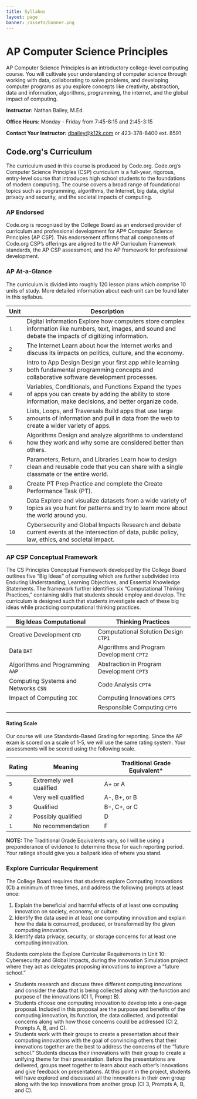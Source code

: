 ```yaml
---
title: Syllabus
layout: page
banner: /assets/banner.png
---
```


# AP Computer Science Principles

AP Computer Science Principles is an introductory college-level computing course. You will cultivate your understanding of computer science through working with data, collaborating to solve problems, and developing computer programs as you explore concepts like creativity, abstraction, data and information, algorithms, programming, the internet, and the global impact of computing.

**Instructor:** Nathan Bailey, M.Ed.

**Office Hours:** Monday - Friday from 7:45-8:15 and 2:45-3:15

**Contact Your Instructor:** [dbailey@k12k.com](mailto:dbailey@k12k.com) or 423-378-8400 ext. 8591

## Code.org's Curriculum

The curriculum used in this course is produced by Code.org. Code.org’s Computer Science Principles (CSP) curriculum is a full-year, rigorous, entry-level course that introduces high school students to the foundations of modern computing. The course covers a broad range of foundational topics such as programming, algorithms, the Internet, big data, digital privacy and security, and the societal impacts of computing.

### AP Endorsed

Code.org is recognized by the College Board as an endorsed provider of curriculum and professional development for AP® Computer Science Principles (AP CSP). This endorsement affirms that all components of Code.org CSP’s offerings are aligned to the AP Curriculum Framework standards, the AP CSP assessment, and the AP framework for professional development.

### AP At-a-Glance

The curriculum is divided into roughly 120 lesson plans which comprise 10 units of study. More detailed information about each unit can be found later in this syllabus.

| Unit | Description                                                                                                                                                          |
| ---- | -------------------------------------------------------------------------------------------------------------------------------------------------------------------- |
| `1`  | Digital Information Explore how computers store complex information like numbers, text, images, and sound and debate the impacts of digitizing information.          |
| `2`  | The Internet Learn about how the Internet works and discuss its impacts on politics, culture, and the economy.                                                       |
| `3`  | Intro to App Design Design your first app while learning both fundamental programming concepts and collaborative software development processes.                     |
| `4`  | Variables, Conditionals, and Functions Expand the types of apps you can create by adding the ability to store information, make decisions, and better organize code. |
| `5`  | Lists, Loops, and Traversals Build apps that use large amounts of information and pull in data from the web to create a wider variety of apps.                       |
| `6`  | Algorithms Design and analyze algorithms to understand how they work and why some are considered better than others.                                                 |
| `7`  | Parameters, Return, and Libraries Learn how to design clean and reusable code that you can share with a single classmate or the entire world.                        |
| `8`  | Create PT Prep Practice and complete the Create Performance Task (PT).                                                                                               |
| `9`  | Data Explore and visualize datasets from a wide variety of topics as you hunt for patterns and try to learn more about the world around you.                         |
| `10` | Cybersecurity and Global Impacts Research and debate current events at the intersection of data, public policy, law, ethics, and societal impact.                    |

### AP CSP Conceptual Framework

The CS Principles Conceptual Framework developed by the College Board outlines five “Big Ideas” of computing which are further subdivided into Enduring Understanding, Learning Objectives, and Essential Knowledge Statements. The framework further identifies six “Computational Thinking Practices,” containing skills that students should employ and develop. The curriculum is designed such that students investigate each of these big ideas while practicing computational thinking practices.

| Big Ideas Computational              | Thinking Practices                        |
| ------------------------------------ | ----------------------------------------- |
| Creative Development `CRD`           | Computational Solution Design `CTP1`      |
| Data `DAT`                           | Algorithms and Program Development `CPT2` |
| Algorithms and Programming `AAP`     | Abstraction in Program Development `CPT3` |
| Computing Systems and Networks `CSN` | Code Analysis `CPT4`                      |
| Impact of Computing `IOC`            | Computing Innovations `CPT5`              |
|                                      | Responsible Computing `CPT6`              |

#### Rating Scale

Our course will use Standards-Based Grading for reporting. Since the AP exam is scored on a scale of 1-5, we will use the same rating system. Your assessments will be scored using the following scale.

| Rating | Meaning                  | Traditional Grade Equivalent\* |
| ------ | ------------------------ | ------------------------------ |
| `5`    | Extremely well qualified | A+ or A                        |
| `4`    | Very well qualified      | A-, B+, or B                   |
| `3`    | Qualified                | B-, C+, or C                   |
| `2`    | Possibly qualified       | D                              |
| `1`    | No recommendation        | F                              |

**NOTE:** The Traditional Grade Equivalents vary, so I will be using a preponderance of evidence to determine those for each reporting period. Your ratings should give you a ballpark idea of where you stand.

### Explore Curricular Requirement

The College Board requires that students explore Computing Innovations (CI) a minimum of three times, and address the following prompts at least once:

1. Explain the beneficial and harmful effects of at least one computing innovation on society, economy, or culture.
1. Identify the data used in at least one computing innovation and explain how the data is consumed, produced, or transformed by the given computing innovation.
1. Identify data privacy, security, or storage concerns for at least one computing innovation.

Students complete the Explore Curricular Requirements in Unit 10: Cybersecurity and Global Impacts, during the Innovation Simulation project where they act as delegates proposing innovations to improve a “future school.”

- Students research and discuss three different computing innovations and consider the data that is being collected along with the function and purpose of the innovations (CI 1, Prompt B).
- Students choose one computing innovation to develop into a one-page proposal. Included in this proposal are the purpose and benefits of the computing innovation, its function, the data collected, and potential concerns along with how those concerns could be addressed (CI 2, Prompts A, B, and C).
- Students work with their groups to create a presentation about their computing innovations with the goal of convincing others that their innovations together are the best to address the concerns of the “future school.” Students discuss their innovations with their group to create a unifying theme for their presentation. Before the presentations are delivered, groups meet together to learn about each other’s innovations and give feedback on presentations. At this point in the project, students will have explored and discussed all the innovations in their own group along with the top innovations from another group (CI 3, Prompts A, B, and C).
